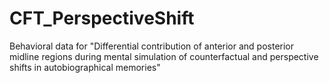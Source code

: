 # CFT_PerspectiveShift
Behavioral data for "Differential contribution of anterior and posterior midline regions during mental simulation of counterfactual and perspective shifts in autobiographical memories"
